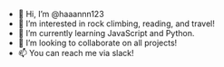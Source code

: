 - 👋 Hi, I’m @haaannn123
- 👀 I’m interested in rock climbing, reading, and travel!
- 🌱 I’m currently learning JavaScript and Python.
- 💞️ I’m looking to collaborate on all projects!
- 📫 You can reach me via slack!

<!---
haaannn123/haaannn123 is a ✨ special ✨ repository because its `README.md` (this file) appears on your GitHub profile.
You can click the Preview link to take a look at your changes.
--->
